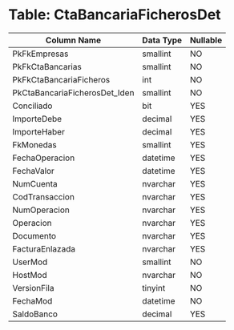 # Table: CtaBancariaFicherosDet

| Column Name | Data Type | Nullable |
|-------------|-----------|----------|
| PkFkEmpresas | smallint | NO |
| PkFkCtaBancarias | smallint | NO |
| PkFkCtaBancariaFicheros | int | NO |
| PkCtaBancariaFicherosDet_Iden | smallint | NO |
| Conciliado | bit | YES |
| ImporteDebe | decimal | YES |
| ImporteHaber | decimal | YES |
| FkMonedas | smallint | YES |
| FechaOperacion | datetime | YES |
| FechaValor | datetime | YES |
| NumCuenta | nvarchar | YES |
| CodTransaccion | nvarchar | YES |
| NumOperacion | nvarchar | YES |
| Operacion | nvarchar | YES |
| Documento | nvarchar | YES |
| FacturaEnlazada | nvarchar | YES |
| UserMod | smallint | NO |
| HostMod | nvarchar | NO |
| VersionFila | tinyint | NO |
| FechaMod | datetime | NO |
| SaldoBanco | decimal | YES |
